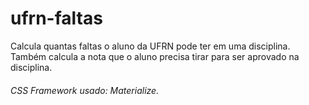 # ufrn-faltas

Calcula quantas faltas o aluno da UFRN pode ter em uma disciplina.
Também calcula a nota que o aluno precisa tirar para ser aprovado na disciplina.

###### CSS Framework usado: Materialize.
